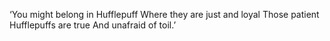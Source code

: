 ‘You might belong in Hufflepuff
Where they are just and loyal
Those patient Hufflepuffs are true
And unafraid of toil.’
